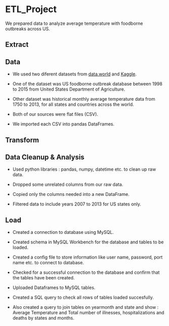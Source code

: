 # ETL_Project

We prepared data to analyze average temperature with foodborne outbreaks across US. 



## **E**xtract


## Data 

* We used two diferent datasets from [data.world](https://data.world/) and [Kaggle](https://www.kaggle.com/).

* One of the dataset was US foodborne outbreak database between 1998 to 2015 from United States Department of Agriculture. 

* Other dataset was historical monthly average temperature data from 1750 to 2013, for all states and countries across the world.  

* Both of our sources were flat files (CSV).

* We imported each CSV into pandas DataFrames.

## **T**ransform


## Data Cleanup & Analysis

* Used python libraries : pandas, numpy, datetime etc. to clean up raw data.

* Dropped some unrelated columns from our raw data. 

* Copied only the columns needed into a new DataFrame.

* Filtered data to include years 2007 to 2013 for US states only. 




## **L**oad

* Created a connection to database using MySQL.

* Created schema in MySQL Workbench for the database and tables to be loaded. 

* Created a config file to store information like user name, password, port name etc. to connect to database.

* Checked for a successful connection to the database and confirm that the tables have been created.

* Uploaded Dataframes to MySQL tables.

* Created a SQL query to check all rows of tables loaded succesfully. 

* Also created a query to join tables on yearmonth and state and show : Average Temperature and Total number of illnesses, hospitalizations and deaths by states and months.

